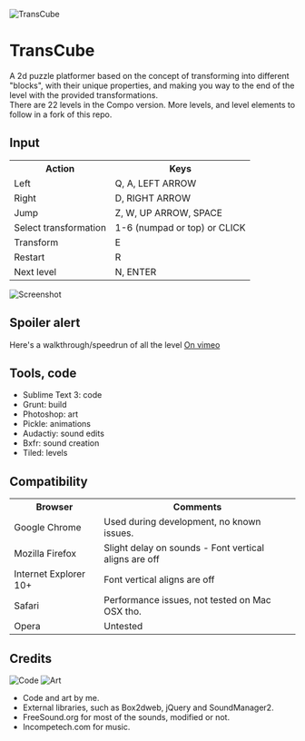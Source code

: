 ![TransCube](http://jeroenverfallie.github.io/ggo13-transcube/media/img/gh_logo.png)

# TransCube

A 2d puzzle platformer based on the concept of transforming into different "blocks", with their unique properties, and making you way to the end of the level with the provided transformations.  
There are 22 levels in the Compo version. More levels, and level elements to follow in a fork of this repo.

## Input

<table>
  <tr>
    <th>Action</th><th>Keys</th>
  </tr>
  <tr>
    <td>Left</td><td>Q, A, LEFT ARROW</td>
  </tr>
  <tr>
    <td>Right</td><td>D, RIGHT ARROW</td>
  </tr>
  <tr>
    <td>Jump</td><td>Z, W, UP ARROW, SPACE</td>
  </tr>
  <tr>
    <td>Select transformation</td><td>1-6 (numpad or top) or CLICK</td>
  </tr>
  <tr>
    <td>Transform</td><td>E</td>
  </tr>
  <tr>
    <td>Restart</td><td>R</td>
  </tr>
  <tr>
    <td>Next level</td><td>N, ENTER</td>
  </tr>
</table>

![Screenshot](http://jeroenverfallie.github.io/ggo13-transcube/media/img/gh_screen.png)

## Spoiler alert

Here's a walkthrough/speedrun of all the level [On vimeo](https://vimeo.com/80929591)

## Tools, code

* Sublime Text 3: code
* Grunt: build
* Photoshop: art
* Pickle: animations
* Audactiy: sound edits
* Bxfr: sound creation
* Tiled: levels

## Compatibility

<table>
  <tr>
    <th>Browser</th><th>Comments</th>
  </tr>
  <tr>
    <td>Google Chrome</td><td>Used during development, no known issues.</td>
  </tr>
  <tr>
    <td>Mozilla Firefox</td><td>Slight delay on sounds - Font vertical aligns are off</td>
  </tr>
  <tr>
    <td>Internet Explorer 10+</td><td>Font vertical aligns are off</td>
  </tr>
  <tr>
    <td>Safari</td><td>Performance issues, not tested on Mac OSX tho.</td>
  </tr>
  <tr>
    <td>Opera</td><td>Untested</td>
  </tr>
</table>


## Credits

![Code](http://i.imgur.com/tgqFxva.png)  ![Art](http://i.creativecommons.org/l/by-sa/3.0/88x31.png) 

* Code and art by me.
* External libraries, such as Box2dweb, jQuery and SoundManager2.
* FreeSound.org for most of the sounds, modified or not.
* Incompetech.com for music.
